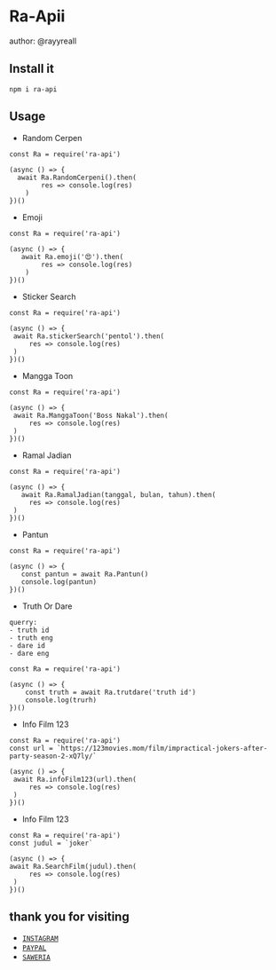 # Ra-Apii
author: @rayyreall

## Install it

``` npm i ra-api ```

## Usage


- Random Cerpen

```
const Ra = require('ra-api')

(async () => {
  await Ra.RandomCerpeni().then(
		res => console.log(res)
	)
})()
```

- Emoji

```
const Ra = require('ra-api')

(async () => {
   await Ra.emoji('😍').then(
		res => console.log(res)
	)
})()
```

- Sticker Search

```
const Ra = require('ra-api')

(async () => {
 await Ra.stickerSearch('pentol').then(
	 res => console.log(res)
 )
})()
```

- Mangga Toon

```
const Ra = require('ra-api')

(async () => {
 await Ra.ManggaToon('Boss Nakal').then(
	 res => console.log(res)
 )
})()
```

- Ramal Jadian

```
const Ra = require('ra-api')

(async () => {
   await Ra.RamalJadian(tanggal, bulan, tahun).then(
	 res => console.log(res)
 )
})()
```

- Pantun

```
const Ra = require('ra-api')

(async () => {
   const pantun = await Ra.Pantun()
   console.log(pantun)
})()
```

- Truth Or Dare


```
querry: 
- truth id
- truth eng
- dare id
- dare eng
```

```
const Ra = require('ra-api')

(async () => {
    const truth = await Ra.trutdare('truth id')
	console.log(trurh)
})()
```


- Info Film 123

```
const Ra = require('ra-api')
const url = `https://123movies.mom/film/impractical-jokers-after-party-season-2-xQ7ly/`

(async () => {
 await Ra.infoFilm123(url).then(
	 res => console.log(res)
 )
})()
```

- Info Film 123

```
const Ra = require('ra-api')
const judul = `joker`

(async () => {
await Ra.SearchFilm(judul).then(
	 res => console.log(res)
 )
})()
```

## thank you for visiting
* [`INSTAGRAM`](https://www.instagram.com/rayyreall/) 
* [`PAYPAL`](https://www.paypal.me/rayyreall) 
* [`SAWERIA`](https://saweria.co/RayyNihBOSS) 
